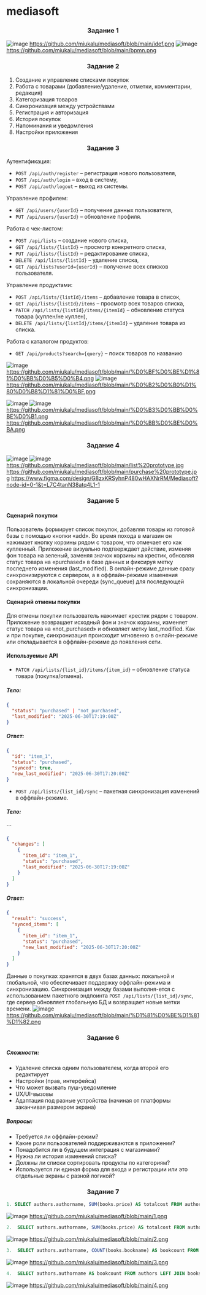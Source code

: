 # mediasoft
<h3 align="center">Задание 1</h3>

![image](https://github.com/user-attachments/assets/f0dd8e83-8cd9-4220-aee7-36842d4b7856)
https://github.com/miukalu/mediasoft/blob/main/idef.png
![image](https://github.com/user-attachments/assets/be6f63d2-ddf3-4020-af48-e27fdb057ca8)
https://github.com/miukalu/mediasoft/blob/main/bpmn.png
<h3 align="center">Задание 2</h3>

1. Создание и управление списками покупок
2. Работа с товарами (добавление/удаление, отметки, комментарии, редакция)
3. Категоризация товаров
4. Синхронизация между устройствами
5. Регистрация и авторизация
6. История покупок
7. Напоминания и уведомления
8. Настройки приложения
<h3 align="center">Задание 3</h3>

Аутентификация:
- `POST /api/auth/register` – регистрация нового пользователя,
- `POST /api/auth/login` – вход в систему,
- `POST /api/auth/logout` – выход из системы.
  
Управление профилем:
- `GET /api/users/{userId}` – получение данных пользователя,
- `PUT /api/users/{userId}` – обновление профиля.
  
Работа с чек-листом:

- `POST /api/lists` – создание нового списка,
- `GET /api/lists/{listId}` – просмотр конкретного списка,
- `PUT /api/lists/{listId}` – редактирование списка,
- `DELETE /api/lists/{listId}` – удаление списка,
- `GET /api/lists?userId={userId}` – получение всех списков пользователя.
  
Управление продуктами:
- `POST /api/lists/{listId}/items` – добавление товара в список,
- `GET /api/lists/{listId}/items` – просмотр всех товаров списка,
- `PATCH /api/lists/{listId}/items/{itemId}` – обновление статуса товара (куплен/не куплен),
- `DELETE /api/lists/{listId}/items/{itemId}` – удаление товара из списка.
  
Работа с каталогом продуктов:
- `GET /api/products?search={query}` – поиск товаров по названию
  
![image](https://github.com/user-attachments/assets/efcea497-9847-4b5c-8d14-213fb547c870)
https://github.com/miukalu/mediasoft/blob/main/%D0%BF%D0%BE%D1%81%D0%BB%D0%B5%D0%B4.png
![image](https://github.com/user-attachments/assets/eb9d3c0d-04c1-4f84-8469-e9bc6a84f081)
https://github.com/miukalu/mediasoft/blob/main/%D0%B2%D0%B0%D1%80%D0%B8%D1%81%D0%BF.png

![image](https://github.com/user-attachments/assets/48619dfc-f28e-4577-82f3-b3cc01b1049f)
![image](https://github.com/user-attachments/assets/cce81a08-302f-48e8-89ec-43f32dfd6a14)
https://github.com/miukalu/mediasoft/blob/main/%D0%B3%D0%BB%D0%BE%D0%B1.png
https://github.com/miukalu/mediasoft/blob/main/%D0%BB%D0%BE%D0%BA.png
<h3 align="center">Задание 4</h3>

![image](https://github.com/user-attachments/assets/ebdbeed9-f09e-4391-8f15-4f300e0bd9f8)
![image](https://github.com/user-attachments/assets/32112e3b-7e80-45a6-b4a4-042b4c26535b)
https://github.com/miukalu/mediasoft/blob/main/list%20prototype.jpg
https://github.com/miukalu/mediasoft/blob/main/purchase%20prototype.jpg
https://www.figma.com/design/G8zxKRSyhnP480wHAXNrRM/Mediasoft?node-id=0-1&t=L7C4tanN38atq4L1-1
<h3 align="center">Задание 5</h3>
<h4>Сценарий покупки</h4>
Пользователь формирует список покупок, добавляя товары из готовой базы с помощью кнопки «add». Во время похода в магазин он нажимает кнопку корзины рядом с товаром, что отмечает его как купленный. Приложение визуально подтверждает действие, изменяя фон товара на зеленый, заменяя значок корзины на крестик, обновляя статус товара на «purchased» в базе данных и фиксируя метку последнего изменения (last_modified). В онлайн-режиме данные сразу синхронизируются с сервером, а в оффлайн-режиме изменения сохраняются в локальной очереди (sync_queue) для последующей синхронизации.
<h4>Сценарий отмены покупки</h4>
Для отмены покупки пользователь нажимает крестик рядом с товаром. Приложение возвращает исходный фон и значок корзины, изменяет статус товара на «not_purchased» и обновляет метку last_modified. Как и при покупке, синхронизация происходит мгновенно в онлайн-режиме или откладывается в оффлайн-режиме до появления сети.

<h4>Используемые API</h4> 

- `PATCH /api/lists/{list_id}/items/{item_id}` – обновление статуса товара (покупка/отмена).
<h5>Тело:</h5>

```json
{
  "status": "purchased" | "not_purchased",
  "last_modified": "2025-06-30T17:19:00Z"
}
```
<h5>Ответ:</h5>

```json
{
  "id": "item_1",
  "status": "purchased",
  "synced": true,
  "new_last_modified": "2025-06-30T17:20:00Z"
}
```
- `POST /api/lists/{list_id}/sync` – пакетная синхронизация изменений в оффлайн-режиме.
<h5>Тело:</h5>
```

```json
{
  "changes": [
    {
      "item_id": "item_1",
      "status": "purchased",
      "last_modified": "2025-06-30T17:19:00Z"
    }
  ]
}
```
<h5>Ответ:</h5>

```json
{
  "result": "success",
  "synced_items": [
    {
      "item_id": "item_1",
      "status": "purchased",
      "new_last_modified": "2025-06-30T17:20:00Z"
    }
  ]
}
```
Данные о покупках хранятся в двух базах данных: локальной и глобальной, что обеспечивает поддержку оффлайн-режима и синхронизацию. Синхронизация между базами выполня-ется с использованием пакетного эндпоинта `POST /api/lists/{list_id}/sync`, где сервер обновляет глобальную БД и возвращает новые метки времени.
![image](https://github.com/user-attachments/assets/933ea7cd-6ac8-4557-9b1e-ba778dccea1b)
https://github.com/miukalu/mediasoft/blob/main/%D1%81%D0%BE%D1%81%D1%82.png
<h3 align="center">Задание 6</h3>

<h5>Сложности:</h5>

- Удаление списка одним пользователем, когда второй его редактирует
- Настройки (прав, интерфейса)
- Что может вызвать пуш-уведомление
- UX/UI-вызовы
- Адаптация под разные устройства (начиная от платформы заканчивая размером экрана)

<h5>Вопросы:</h5>

- Требуется ли оффлайн-режим?
- Какие роли пользователей поддерживаются в приложении?
- Понадобится ли в будущем интеграция с магазинами?
- Нужна ли история изменений списка?
- Должны ли списки сортировать продукты по категориям?
- Используется ли единая форма для входа и регистрации или это отдельные экраны с разной логикой?
<h3 align="center">Задание 7</h3>

```sql
1. SELECT authors.authorname, SUM(books.price) AS totalcost FROM authors JOIN books ON authors.id = books.authorid GROUP BY authors.authorname ORDER BY totalcost DESC
```
 ![image](https://github.com/user-attachments/assets/729247ba-10d1-4c20-9c38-b9b854fcdb25)
 https://github.com/miukalu/mediasoft/blob/main/1.png
```sql
2.	SELECT authors.authorname, SUM(books.price) AS totalcost FROM authors JOIN books ON authors.id = books.authorid GROUP BY authors.authorname HAVING SUM (books.price) > 1500
```
 ![image](https://github.com/user-attachments/assets/600c9b86-5a35-494d-9caf-804bc9ac0688)
 https://github.com/miukalu/mediasoft/blob/main/2.png
```sql
3.	SELECT authors.authorname, COUNT(books.bookname) AS bookcount FROM authors LEFT JOIN books ON authors.id = books.authorid GROUP BY authors.authorname
```
 ![image](https://github.com/user-attachments/assets/f31d0ae5-7cae-438d-9d11-13ddf4d9c3da)
 https://github.com/miukalu/mediasoft/blob/main/3.png
```sql
4.	SELECT authors.authorname AS bookcount FROM authors LEFT JOIN books ON authors.id = books.authorid WHERE books.bookname IS NULL GROUP BY authors.authorname
```
 ![image](https://github.com/user-attachments/assets/43bc5d2c-2e18-44df-b5a7-99e2aa9afacc)
 https://github.com/miukalu/mediasoft/blob/main/4.png
